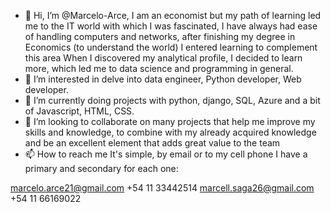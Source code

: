 - 👋 Hi, I’m @Marcelo-Arce, I am an economist but my path of learning led me to the IT world with which I was fascinated, I have always had ease of handling computers and networks, after finishing my degree in Economics (to understand the world) I entered learning to complement this area When I discovered my analytical profile, I decided to learn more, which led me to data science and programming in general.
- 👀 I’m interested in delve into data engineer, Python developer, Web developer.
- 🌱 I’m currently doing projects with python, django, SQL, Azure and a bit of Javascript, HTML, CSS.
- 💞️ I’m looking to collaborate on many projects that help me improve my skills and knowledge, to combine with my already acquired knowledge and be an excellent element that adds great value to the team
- 📫 How to reach me It's simple, by email or to my cell phone I have a primary and secondary for each one: 

marcelo.arce21@gmail.com  +54 11 33442514
marcell.saga26@gmail.com  +54 11 66169022


<!---
Marcelo-Arce/Marcelo-Arce is a ✨ special ✨ repository because its `README.md` (this file) appears on your GitHub profile.
You can click the Preview link to take a look at your changes.
--->
